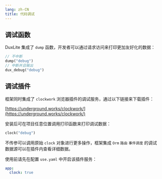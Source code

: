 ```yaml
---
lang: zh-CN
title: 代码调试
---
```



## 调试函数

DuxLite 集成了 `dump` 函数，开发者可以通过请求访问来打印更加友好化的数据：

```php
// 不中断
dump("debug")
// 中断并且输出
dux_debug("debug")
```

## 调试插件

框架同时集成了 `clockwork` 浏览器插件的调试服务，通过以下链接来下载插件：

[https://underground.works/clockwork/](https://underground.works/clockwork/)

安装后可在项目任意位置调用打印函数来打印调试数据：

```php
clock("debug")
```

不传参可以调用原始 `clock` 对象进行更多操作，框架集成 `Orm` `路由` `事件调度` 的调试数据源可以在插件内查看详细数据。

使用前请先在配置 `use.yaml` 中开启该插件服务：
```yaml
app:
  clock: true
```
